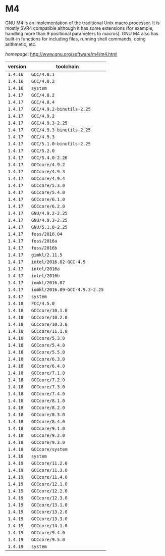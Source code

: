 # M4

GNU M4 is an implementation of the traditional Unix macro processor. It is mostly SVR4 compatible although it has some extensions  (for example, handling more than 9 positional parameters to macros). GNU M4 also has built-in functions for including files, running shell commands, doing arithmetic, etc.

*homepage*: <http://www.gnu.org/software/m4/m4.html>

version | toolchain
--------|----------
``1.4.16`` | ``GCC/4.8.1``
``1.4.16`` | ``GCC/4.8.2``
``1.4.16`` | ``system``
``1.4.17`` | ``GCC/4.8.2``
``1.4.17`` | ``GCC/4.8.4``
``1.4.17`` | ``GCC/4.9.2-binutils-2.25``
``1.4.17`` | ``GCC/4.9.2``
``1.4.17`` | ``GCC/4.9.3-2.25``
``1.4.17`` | ``GCC/4.9.3-binutils-2.25``
``1.4.17`` | ``GCC/4.9.3``
``1.4.17`` | ``GCC/5.1.0-binutils-2.25``
``1.4.17`` | ``GCC/5.2.0``
``1.4.17`` | ``GCC/5.4.0-2.26``
``1.4.17`` | ``GCCcore/4.9.2``
``1.4.17`` | ``GCCcore/4.9.3``
``1.4.17`` | ``GCCcore/4.9.4``
``1.4.17`` | ``GCCcore/5.3.0``
``1.4.17`` | ``GCCcore/5.4.0``
``1.4.17`` | ``GCCcore/6.1.0``
``1.4.17`` | ``GCCcore/6.2.0``
``1.4.17`` | ``GNU/4.9.2-2.25``
``1.4.17`` | ``GNU/4.9.3-2.25``
``1.4.17`` | ``GNU/5.1.0-2.25``
``1.4.17`` | ``foss/2016.04``
``1.4.17`` | ``foss/2016a``
``1.4.17`` | ``foss/2016b``
``1.4.17`` | ``gimkl/2.11.5``
``1.4.17`` | ``intel/2016.02-GCC-4.9``
``1.4.17`` | ``intel/2016a``
``1.4.17`` | ``intel/2016b``
``1.4.17`` | ``iomkl/2016.07``
``1.4.17`` | ``iomkl/2016.09-GCC-4.9.3-2.25``
``1.4.17`` | ``system``
``1.4.18`` | ``FCC/4.5.0``
``1.4.18`` | ``GCCcore/10.1.0``
``1.4.18`` | ``GCCcore/10.2.0``
``1.4.18`` | ``GCCcore/10.3.0``
``1.4.18`` | ``GCCcore/11.1.0``
``1.4.18`` | ``GCCcore/5.3.0``
``1.4.18`` | ``GCCcore/5.4.0``
``1.4.18`` | ``GCCcore/5.5.0``
``1.4.18`` | ``GCCcore/6.3.0``
``1.4.18`` | ``GCCcore/6.4.0``
``1.4.18`` | ``GCCcore/7.1.0``
``1.4.18`` | ``GCCcore/7.2.0``
``1.4.18`` | ``GCCcore/7.3.0``
``1.4.18`` | ``GCCcore/7.4.0``
``1.4.18`` | ``GCCcore/8.1.0``
``1.4.18`` | ``GCCcore/8.2.0``
``1.4.18`` | ``GCCcore/8.3.0``
``1.4.18`` | ``GCCcore/8.4.0``
``1.4.18`` | ``GCCcore/9.1.0``
``1.4.18`` | ``GCCcore/9.2.0``
``1.4.18`` | ``GCCcore/9.3.0``
``1.4.18`` | ``GCCcore/system``
``1.4.18`` | ``system``
``1.4.19`` | ``GCCcore/11.2.0``
``1.4.19`` | ``GCCcore/11.3.0``
``1.4.19`` | ``GCCcore/11.4.0``
``1.4.19`` | ``GCCcore/12.1.0``
``1.4.19`` | ``GCCcore/12.2.0``
``1.4.19`` | ``GCCcore/12.3.0``
``1.4.19`` | ``GCCcore/13.1.0``
``1.4.19`` | ``GCCcore/13.2.0``
``1.4.19`` | ``GCCcore/13.3.0``
``1.4.19`` | ``GCCcore/14.1.0``
``1.4.19`` | ``GCCcore/9.4.0``
``1.4.19`` | ``GCCcore/9.5.0``
``1.4.19`` | ``system``
